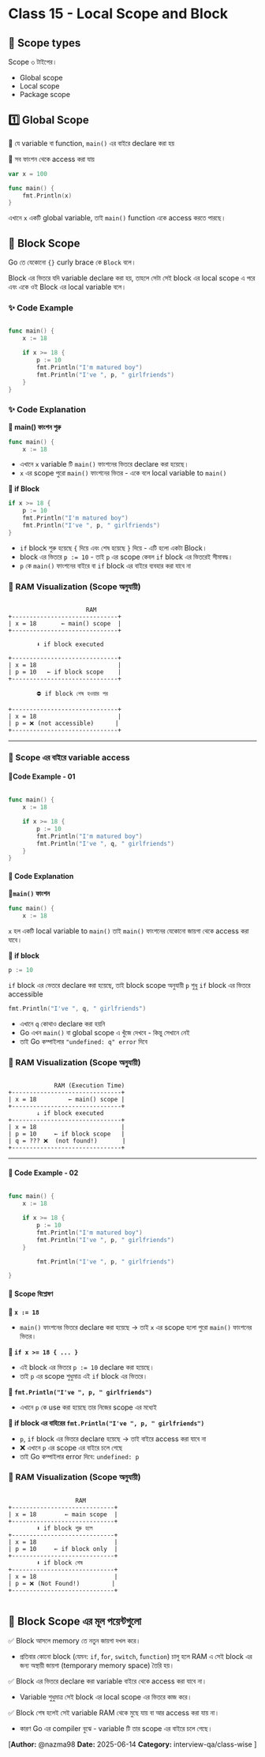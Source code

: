 # Class 15 - Local Scope and Block

## 🧠 Scope types

Scope ৩ টাইপের।

- Global scope
- Local scope
- Package scope

## 1️⃣ Global Scope

🔹 যে variable বা function, `main()` এর বাইরে declare করা হয়

🔹 সব ফাংশন থেকে access করা যায়

```go
var x = 100

func main() {
	fmt.Println(x)
}
```

এখানে `x` একটি global variable, তাই `main()` function একে access করতে পারছে।

## 🧱 Block Scope

Go তে যেকোনো `{}` curly brace কে `Block` বলে।

Block এর ভিতরে যদি variable declare করা হয়, তাহলে সেটা সেই block এর local scope এ পরে এবং একে ওই Block এর local variable বলে।

### ✨ Code Example

```go

func main() {
	x := 18

	if x >= 18 {
		p := 10
		fmt.Println("I'm matured boy")
		fmt.Println("I've ", p, " girlfriends")
	}
}
```

### ✨ Code Explanation

**🔹 main() ফাংশন শুরু**

```go
func main() {
	x := 18
```

- এখানে `x` variable টি `main()` ফাংশনের ভিতরে declare করা হয়েছে।
- `x` এর scope পুরো `main()` ফাংশনের ভিতর - একে বলে local variable to `main()`

**🔹 if Block**

```go
if x >= 18 {
	p := 10
	fmt.Println("I'm matured boy")
	fmt.Println("I've ", p, " girlfriends")
}
```

- `if` block শুরু হয়েছে `{` দিয়ে এবং শেষ হয়েছে `}` দিয়ে - এটি হলো একটা Block।
- block এর ভিতরে `p := 10` - তাই `p` এর scope কেবল `if` block এর ভিতরেই সীমাবদ্ধ।
- `p` কে `main()` ফাংশনের বাইরে বা `if` block এর বাইরে ব্যবহার করা যাবে না

### 🧠 RAM Visualization (Scope অনুযায়ী)

```plaintext

                      RAM
+------------------------------+
| x = 18       ← main() scope  |
+------------------------------+

        ⬇ if block executed

+------------------------------+
| x = 18                       |
| p = 10   ← if block scope    |
+------------------------------+

        ⛔ if block শেষ হওয়ার পর

+------------------------------+
| x = 18                       |
| p = ❌ (not accessible)      |
+------------------------------+
```

---

### 🚫 Scope এর বাইরে variable access

#### 📄Code Example - 01

```go

func main() {
	x := 18

	if x >= 18 {
		p := 10
		fmt.Println("I'm matured boy")
		fmt.Println("I've ", q, " girlfriends")
	}
}

```

#### 💬 Code Explanation

**🔹`main()` ফাংশন**

```go
func main() {
	x := 18

```

`x` হল একটি local variable to `main()` তাই `main()` ফাংশনের যেকোনো জায়গা থেকে access করা যাবে।

**🔹 if block**

```go
p := 10
```

`if` block এর ভেতরে declare করা হয়েছে, তাই block scope অনুযায়ী `p` শুধু `if` block এর ভিতরে accessible

```go
fmt.Println("I've ", q, " girlfriends")
```

- এখানে `q` কোথাও declare করা হয়নি
- Go এখন `main()` বা global scope এ খুঁজে দেখবে - কিন্তু সেখানে নেই
- তাই Go কম্পাইলার `"undefined: q" error` দিবে

### 🧠 RAM Visualization (Scope অনুযায়ী)

```plaintext

             RAM (Execution Time)
+-------------------------------+
| x = 18         ← main() scope |
+-------------------------------+
        ↓ if block executed
+-------------------------------+
| x = 18                        |
| p = 10     ← if block scope   |
| q = ??? ❌  (not found!)       |
+-------------------------------+
```

---

#### 📄 Code Example - 02

```go

func main() {
	x := 18

	if x >= 18 {
		p := 10
		fmt.Println("I'm matured boy")
		fmt.Println("I've ", p, " girlfriends")
	}

		fmt.Println("I've ", p, " girlfriends")

}

```

#### 🧱 Scope বিশ্লেষণ

**🔹 `x := 18`**

- `main()` ফাংশনের ভিতরে declare করা হয়েছে → তাই `x` এর scope হলো পুরো `main()` ফাংশনের ভিতর।

**🔹 `if x >= 18 { ... }`**

- এই block এর ভিতরে `p := 10` declare করা হয়েছে।
- তাই `p` এর scope শুধুমাত্র এই `if` block এর ভিতরে।

**🔹 `fmt.Println("I've ", p, " girlfriends")`**

- এখানে `p` কে use করা হয়েছে তার নিজের scope এর মধ্যেই

**🔹 if block এর বাহিরের `fmt.Println("I've ", p, " girlfriends")`**

- `p`, `if` block এর ভিতরে declare হয়েছে → তাই বাইরে access করা যাবে না
- ❌ এখানে `p` এর scope এর বাইরে চলে গেছে
- তাই Go কম্পাইলার error দিবে: `undefined: p`

### 💾 RAM Visualization (Scope অনুযায়ী)

```plaintext

                   RAM
+-----------------------------+
| x = 18        ← main scope  |
+-----------------------------+
        ⬇ if block শুরু হলে
+-----------------------------+
| x = 18                      |
| p = 10     ← if block only  |
+-----------------------------+
        ⬇ if block শেষ
+-----------------------------+
| x = 18                      |
| p = ❌ (Not Found!)         |
+-----------------------------+


```

## 🧠 Block Scope এর মূল পয়েন্টগুলো

✅ Block আসলে memory তে নতুন জায়গা দখল করে।

- প্রতিবার কোনো block (যেমন: `if`, f`or`, `switch`, f`unction`) চালু হলে RAM এ সেই block এর জন্য অস্থায়ী জায়গা (temporary memory space) তৈরি হয়।

✅ Block এর ভিতরে declare করা variable বাইরে থেকে access করা যাবে না।

- Variable শুধুমাত্র সেই block এর local scope এর ভিতরে কাজ করে।

✅ Block শেষ হলেই সেই variable RAM থেকে মুছে যায় বা আর access করা যায় না।

- কারণ Go এর compiler বুঝে - variable টি তার scope এর বাইরে চলে গেছে।

[**Author:** @nazma98
**Date:** 2025-06-14
**Category:** interview-qa/class-wise
]
